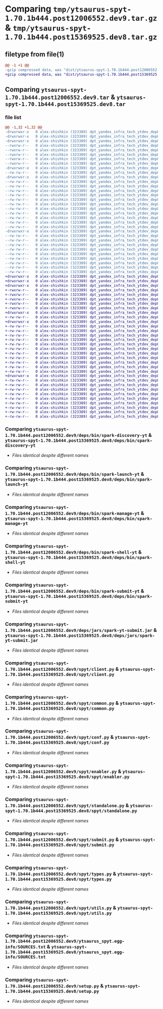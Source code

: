# Comparing `tmp/ytsaurus-spyt-1.70.1b444.post12006552.dev9.tar.gz` & `tmp/ytsaurus-spyt-1.70.1b444.post15369525.dev8.tar.gz`

## filetype from file(1)

```diff
@@ -1 +1 @@
-gzip compressed data, was "dist/ytsaurus-spyt-1.70.1b444.post12006552.dev9.tar", last modified: Wed May  3 19:53:03 2023, max compression
+gzip compressed data, was "dist/ytsaurus-spyt-1.70.1b444.post15369525.dev8.tar", last modified: Wed May  3 19:50:33 2023, max compression
```

## Comparing `ytsaurus-spyt-1.70.1b444.post12006552.dev9.tar` & `ytsaurus-spyt-1.70.1b444.post15369525.dev8.tar`

### file list

```diff
@@ -1,32 +1,32 @@
-drwxrwxr-x   0 alex-shishkin (323389) dpt_yandex_infra_tech_ytdev_dep8 (246647)        0 2023-05-03 19:53:03.000000 ytsaurus-spyt-1.70.1b444.post12006552.dev9/
-drwxrwxr-x   0 alex-shishkin (323389) dpt_yandex_infra_tech_ytdev_dep8 (246647)        0 2023-05-03 19:53:03.000000 ytsaurus-spyt-1.70.1b444.post12006552.dev9/deps/
-drwxrwxr-x   0 alex-shishkin (323389) dpt_yandex_infra_tech_ytdev_dep8 (246647)        0 2023-05-03 19:53:03.000000 ytsaurus-spyt-1.70.1b444.post12006552.dev9/deps/bin/
--rwxrw-r--   0 alex-shishkin (323389) dpt_yandex_infra_tech_ytdev_dep8 (246647)     1192 2023-05-03 19:53:03.000000 ytsaurus-spyt-1.70.1b444.post12006552.dev9/deps/bin/spark-discovery-yt
--rwxrw-r--   0 alex-shishkin (323389) dpt_yandex_infra_tech_ytdev_dep8 (246647)    11500 2023-05-03 19:53:03.000000 ytsaurus-spyt-1.70.1b444.post12006552.dev9/deps/bin/spark-launch-yt
--rwxrw-r--   0 alex-shishkin (323389) dpt_yandex_infra_tech_ytdev_dep8 (246647)     2299 2023-05-03 19:53:03.000000 ytsaurus-spyt-1.70.1b444.post12006552.dev9/deps/bin/spark-manage-yt
--rwxrw-r--   0 alex-shishkin (323389) dpt_yandex_infra_tech_ytdev_dep8 (246647)      760 2023-05-03 19:53:03.000000 ytsaurus-spyt-1.70.1b444.post12006552.dev9/deps/bin/spark-shell-yt
--rwxrw-r--   0 alex-shishkin (323389) dpt_yandex_infra_tech_ytdev_dep8 (246647)     1277 2023-05-03 19:53:03.000000 ytsaurus-spyt-1.70.1b444.post12006552.dev9/deps/bin/spark-submit-yt
-drwxrwxr-x   0 alex-shishkin (323389) dpt_yandex_infra_tech_ytdev_dep8 (246647)        0 2023-05-03 19:53:03.000000 ytsaurus-spyt-1.70.1b444.post12006552.dev9/deps/jars/
--rw-rw-r--   0 alex-shishkin (323389) dpt_yandex_infra_tech_ytdev_dep8 (246647)  1798378 2023-05-03 19:53:03.000000 ytsaurus-spyt-1.70.1b444.post12006552.dev9/deps/jars/spark-yt-submit.jar
-drwxrwxr-x   0 alex-shishkin (323389) dpt_yandex_infra_tech_ytdev_dep8 (246647)        0 2023-05-03 19:53:03.000000 ytsaurus-spyt-1.70.1b444.post12006552.dev9/spyt/
--rw-rw-r--   0 alex-shishkin (323389) dpt_yandex_infra_tech_ytdev_dep8 (246647)       95 2023-04-26 14:37:27.000000 ytsaurus-spyt-1.70.1b444.post12006552.dev9/spyt/__init__.py
--rw-rw-r--   0 alex-shishkin (323389) dpt_yandex_infra_tech_ytdev_dep8 (246647)    16500 2023-04-26 14:37:27.000000 ytsaurus-spyt-1.70.1b444.post12006552.dev9/spyt/client.py
--rw-rw-r--   0 alex-shishkin (323389) dpt_yandex_infra_tech_ytdev_dep8 (246647)     1106 2023-04-26 14:37:27.000000 ytsaurus-spyt-1.70.1b444.post12006552.dev9/spyt/common.py
--rw-rw-r--   0 alex-shishkin (323389) dpt_yandex_infra_tech_ytdev_dep8 (246647)     7357 2023-05-02 09:06:19.000000 ytsaurus-spyt-1.70.1b444.post12006552.dev9/spyt/conf.py
--rw-rw-r--   0 alex-shishkin (323389) dpt_yandex_infra_tech_ytdev_dep8 (246647)      326 2023-04-26 14:37:27.000000 ytsaurus-spyt-1.70.1b444.post12006552.dev9/spyt/dependency_utils.py
--rw-rw-r--   0 alex-shishkin (323389) dpt_yandex_infra_tech_ytdev_dep8 (246647)     3877 2023-05-02 09:06:19.000000 ytsaurus-spyt-1.70.1b444.post12006552.dev9/spyt/enabler.py
--rw-rw-r--   0 alex-shishkin (323389) dpt_yandex_infra_tech_ytdev_dep8 (246647)    36987 2023-05-02 12:00:43.000000 ytsaurus-spyt-1.70.1b444.post12006552.dev9/spyt/standalone.py
--rw-rw-r--   0 alex-shishkin (323389) dpt_yandex_infra_tech_ytdev_dep8 (246647)     9779 2023-04-26 14:37:27.000000 ytsaurus-spyt-1.70.1b444.post12006552.dev9/spyt/submit.py
--rw-rw-r--   0 alex-shishkin (323389) dpt_yandex_infra_tech_ytdev_dep8 (246647)     4003 2023-04-26 14:37:27.000000 ytsaurus-spyt-1.70.1b444.post12006552.dev9/spyt/types.py
--rw-rw-r--   0 alex-shishkin (323389) dpt_yandex_infra_tech_ytdev_dep8 (246647)    10300 2023-04-26 14:37:27.000000 ytsaurus-spyt-1.70.1b444.post12006552.dev9/spyt/utils.py
--rw-rw-r--   0 alex-shishkin (323389) dpt_yandex_infra_tech_ytdev_dep8 (246647)      181 2023-05-03 19:52:05.000000 ytsaurus-spyt-1.70.1b444.post12006552.dev9/spyt/version.py
-drwxrwxr-x   0 alex-shishkin (323389) dpt_yandex_infra_tech_ytdev_dep8 (246647)        0 2023-05-03 19:53:03.000000 ytsaurus-spyt-1.70.1b444.post12006552.dev9/ytsaurus_spyt.egg-info/
--rw-rw-r--   0 alex-shishkin (323389) dpt_yandex_infra_tech_ytdev_dep8 (246647)      333 2023-05-03 19:53:03.000000 ytsaurus-spyt-1.70.1b444.post12006552.dev9/ytsaurus_spyt.egg-info/PKG-INFO
--rw-rw-r--   0 alex-shishkin (323389) dpt_yandex_infra_tech_ytdev_dep8 (246647)      540 2023-05-03 19:53:03.000000 ytsaurus-spyt-1.70.1b444.post12006552.dev9/ytsaurus_spyt.egg-info/SOURCES.txt
--rw-rw-r--   0 alex-shishkin (323389) dpt_yandex_infra_tech_ytdev_dep8 (246647)        1 2023-05-03 19:53:03.000000 ytsaurus-spyt-1.70.1b444.post12006552.dev9/ytsaurus_spyt.egg-info/dependency_links.txt
--rw-rw-r--   0 alex-shishkin (323389) dpt_yandex_infra_tech_ytdev_dep8 (246647)       40 2023-05-03 19:53:03.000000 ytsaurus-spyt-1.70.1b444.post12006552.dev9/ytsaurus_spyt.egg-info/requires.txt
--rw-rw-r--   0 alex-shishkin (323389) dpt_yandex_infra_tech_ytdev_dep8 (246647)        5 2023-05-03 19:53:03.000000 ytsaurus-spyt-1.70.1b444.post12006552.dev9/ytsaurus_spyt.egg-info/top_level.txt
--rw-rw-r--   0 alex-shishkin (323389) dpt_yandex_infra_tech_ytdev_dep8 (246647)      110 2023-04-26 14:22:18.000000 ytsaurus-spyt-1.70.1b444.post12006552.dev9/MANIFEST.in
--rw-rw-r--   0 alex-shishkin (323389) dpt_yandex_infra_tech_ytdev_dep8 (246647)     1011 2023-04-26 14:22:18.000000 ytsaurus-spyt-1.70.1b444.post12006552.dev9/setup.py
--rw-rw-r--   0 alex-shishkin (323389) dpt_yandex_infra_tech_ytdev_dep8 (246647)      333 2023-05-03 19:53:03.000000 ytsaurus-spyt-1.70.1b444.post12006552.dev9/PKG-INFO
--rw-rw-r--   0 alex-shishkin (323389) dpt_yandex_infra_tech_ytdev_dep8 (246647)       38 2023-05-03 19:53:03.000000 ytsaurus-spyt-1.70.1b444.post12006552.dev9/setup.cfg
+drwxrwxr-x   0 alex-shishkin (323389) dpt_yandex_infra_tech_ytdev_dep8 (246647)        0 2023-05-03 19:50:33.000000 ytsaurus-spyt-1.70.1b444.post15369525.dev8/
+drwxrwxr-x   0 alex-shishkin (323389) dpt_yandex_infra_tech_ytdev_dep8 (246647)        0 2023-05-03 19:50:33.000000 ytsaurus-spyt-1.70.1b444.post15369525.dev8/deps/
+drwxrwxr-x   0 alex-shishkin (323389) dpt_yandex_infra_tech_ytdev_dep8 (246647)        0 2023-05-03 19:50:33.000000 ytsaurus-spyt-1.70.1b444.post15369525.dev8/deps/bin/
+-rwxrw-r--   0 alex-shishkin (323389) dpt_yandex_infra_tech_ytdev_dep8 (246647)     1192 2023-05-03 19:50:33.000000 ytsaurus-spyt-1.70.1b444.post15369525.dev8/deps/bin/spark-discovery-yt
+-rwxrw-r--   0 alex-shishkin (323389) dpt_yandex_infra_tech_ytdev_dep8 (246647)    11500 2023-05-03 19:50:33.000000 ytsaurus-spyt-1.70.1b444.post15369525.dev8/deps/bin/spark-launch-yt
+-rwxrw-r--   0 alex-shishkin (323389) dpt_yandex_infra_tech_ytdev_dep8 (246647)     2299 2023-05-03 19:50:33.000000 ytsaurus-spyt-1.70.1b444.post15369525.dev8/deps/bin/spark-manage-yt
+-rwxrw-r--   0 alex-shishkin (323389) dpt_yandex_infra_tech_ytdev_dep8 (246647)      760 2023-05-03 19:50:33.000000 ytsaurus-spyt-1.70.1b444.post15369525.dev8/deps/bin/spark-shell-yt
+-rwxrw-r--   0 alex-shishkin (323389) dpt_yandex_infra_tech_ytdev_dep8 (246647)     1277 2023-05-03 19:50:33.000000 ytsaurus-spyt-1.70.1b444.post15369525.dev8/deps/bin/spark-submit-yt
+drwxrwxr-x   0 alex-shishkin (323389) dpt_yandex_infra_tech_ytdev_dep8 (246647)        0 2023-05-03 19:50:33.000000 ytsaurus-spyt-1.70.1b444.post15369525.dev8/deps/jars/
+-rw-rw-r--   0 alex-shishkin (323389) dpt_yandex_infra_tech_ytdev_dep8 (246647)  1798378 2023-05-03 19:50:33.000000 ytsaurus-spyt-1.70.1b444.post15369525.dev8/deps/jars/spark-yt-submit.jar
+drwxrwxr-x   0 alex-shishkin (323389) dpt_yandex_infra_tech_ytdev_dep8 (246647)        0 2023-05-03 19:50:33.000000 ytsaurus-spyt-1.70.1b444.post15369525.dev8/spyt/
+-rw-rw-r--   0 alex-shishkin (323389) dpt_yandex_infra_tech_ytdev_dep8 (246647)       95 2023-04-26 14:37:27.000000 ytsaurus-spyt-1.70.1b444.post15369525.dev8/spyt/__init__.py
+-rw-rw-r--   0 alex-shishkin (323389) dpt_yandex_infra_tech_ytdev_dep8 (246647)    16500 2023-04-26 14:37:27.000000 ytsaurus-spyt-1.70.1b444.post15369525.dev8/spyt/client.py
+-rw-rw-r--   0 alex-shishkin (323389) dpt_yandex_infra_tech_ytdev_dep8 (246647)     1106 2023-04-26 14:37:27.000000 ytsaurus-spyt-1.70.1b444.post15369525.dev8/spyt/common.py
+-rw-rw-r--   0 alex-shishkin (323389) dpt_yandex_infra_tech_ytdev_dep8 (246647)     7357 2023-05-02 09:06:19.000000 ytsaurus-spyt-1.70.1b444.post15369525.dev8/spyt/conf.py
+-rw-rw-r--   0 alex-shishkin (323389) dpt_yandex_infra_tech_ytdev_dep8 (246647)      326 2023-04-26 14:37:27.000000 ytsaurus-spyt-1.70.1b444.post15369525.dev8/spyt/dependency_utils.py
+-rw-rw-r--   0 alex-shishkin (323389) dpt_yandex_infra_tech_ytdev_dep8 (246647)     3877 2023-05-02 09:06:19.000000 ytsaurus-spyt-1.70.1b444.post15369525.dev8/spyt/enabler.py
+-rw-rw-r--   0 alex-shishkin (323389) dpt_yandex_infra_tech_ytdev_dep8 (246647)    36987 2023-05-02 12:00:43.000000 ytsaurus-spyt-1.70.1b444.post15369525.dev8/spyt/standalone.py
+-rw-rw-r--   0 alex-shishkin (323389) dpt_yandex_infra_tech_ytdev_dep8 (246647)     9779 2023-04-26 14:37:27.000000 ytsaurus-spyt-1.70.1b444.post15369525.dev8/spyt/submit.py
+-rw-rw-r--   0 alex-shishkin (323389) dpt_yandex_infra_tech_ytdev_dep8 (246647)     4003 2023-04-26 14:37:27.000000 ytsaurus-spyt-1.70.1b444.post15369525.dev8/spyt/types.py
+-rw-rw-r--   0 alex-shishkin (323389) dpt_yandex_infra_tech_ytdev_dep8 (246647)    10300 2023-04-26 14:37:27.000000 ytsaurus-spyt-1.70.1b444.post15369525.dev8/spyt/utils.py
+-rw-rw-r--   0 alex-shishkin (323389) dpt_yandex_infra_tech_ytdev_dep8 (246647)      181 2023-05-03 19:48:58.000000 ytsaurus-spyt-1.70.1b444.post15369525.dev8/spyt/version.py
+drwxrwxr-x   0 alex-shishkin (323389) dpt_yandex_infra_tech_ytdev_dep8 (246647)        0 2023-05-03 19:50:33.000000 ytsaurus-spyt-1.70.1b444.post15369525.dev8/ytsaurus_spyt.egg-info/
+-rw-rw-r--   0 alex-shishkin (323389) dpt_yandex_infra_tech_ytdev_dep8 (246647)      333 2023-05-03 19:50:33.000000 ytsaurus-spyt-1.70.1b444.post15369525.dev8/ytsaurus_spyt.egg-info/PKG-INFO
+-rw-rw-r--   0 alex-shishkin (323389) dpt_yandex_infra_tech_ytdev_dep8 (246647)      540 2023-05-03 19:50:33.000000 ytsaurus-spyt-1.70.1b444.post15369525.dev8/ytsaurus_spyt.egg-info/SOURCES.txt
+-rw-rw-r--   0 alex-shishkin (323389) dpt_yandex_infra_tech_ytdev_dep8 (246647)        1 2023-05-03 19:50:33.000000 ytsaurus-spyt-1.70.1b444.post15369525.dev8/ytsaurus_spyt.egg-info/dependency_links.txt
+-rw-rw-r--   0 alex-shishkin (323389) dpt_yandex_infra_tech_ytdev_dep8 (246647)       40 2023-05-03 19:50:33.000000 ytsaurus-spyt-1.70.1b444.post15369525.dev8/ytsaurus_spyt.egg-info/requires.txt
+-rw-rw-r--   0 alex-shishkin (323389) dpt_yandex_infra_tech_ytdev_dep8 (246647)        5 2023-05-03 19:50:33.000000 ytsaurus-spyt-1.70.1b444.post15369525.dev8/ytsaurus_spyt.egg-info/top_level.txt
+-rw-rw-r--   0 alex-shishkin (323389) dpt_yandex_infra_tech_ytdev_dep8 (246647)      110 2023-04-26 14:22:18.000000 ytsaurus-spyt-1.70.1b444.post15369525.dev8/MANIFEST.in
+-rw-rw-r--   0 alex-shishkin (323389) dpt_yandex_infra_tech_ytdev_dep8 (246647)     1011 2023-04-26 14:22:18.000000 ytsaurus-spyt-1.70.1b444.post15369525.dev8/setup.py
+-rw-rw-r--   0 alex-shishkin (323389) dpt_yandex_infra_tech_ytdev_dep8 (246647)      333 2023-05-03 19:50:33.000000 ytsaurus-spyt-1.70.1b444.post15369525.dev8/PKG-INFO
+-rw-rw-r--   0 alex-shishkin (323389) dpt_yandex_infra_tech_ytdev_dep8 (246647)       38 2023-05-03 19:50:33.000000 ytsaurus-spyt-1.70.1b444.post15369525.dev8/setup.cfg
```

### Comparing `ytsaurus-spyt-1.70.1b444.post12006552.dev9/deps/bin/spark-discovery-yt` & `ytsaurus-spyt-1.70.1b444.post15369525.dev8/deps/bin/spark-discovery-yt`

 * *Files identical despite different names*

### Comparing `ytsaurus-spyt-1.70.1b444.post12006552.dev9/deps/bin/spark-launch-yt` & `ytsaurus-spyt-1.70.1b444.post15369525.dev8/deps/bin/spark-launch-yt`

 * *Files identical despite different names*

### Comparing `ytsaurus-spyt-1.70.1b444.post12006552.dev9/deps/bin/spark-manage-yt` & `ytsaurus-spyt-1.70.1b444.post15369525.dev8/deps/bin/spark-manage-yt`

 * *Files identical despite different names*

### Comparing `ytsaurus-spyt-1.70.1b444.post12006552.dev9/deps/bin/spark-shell-yt` & `ytsaurus-spyt-1.70.1b444.post15369525.dev8/deps/bin/spark-shell-yt`

 * *Files identical despite different names*

### Comparing `ytsaurus-spyt-1.70.1b444.post12006552.dev9/deps/bin/spark-submit-yt` & `ytsaurus-spyt-1.70.1b444.post15369525.dev8/deps/bin/spark-submit-yt`

 * *Files identical despite different names*

### Comparing `ytsaurus-spyt-1.70.1b444.post12006552.dev9/deps/jars/spark-yt-submit.jar` & `ytsaurus-spyt-1.70.1b444.post15369525.dev8/deps/jars/spark-yt-submit.jar`

 * *Files identical despite different names*

### Comparing `ytsaurus-spyt-1.70.1b444.post12006552.dev9/spyt/client.py` & `ytsaurus-spyt-1.70.1b444.post15369525.dev8/spyt/client.py`

 * *Files identical despite different names*

### Comparing `ytsaurus-spyt-1.70.1b444.post12006552.dev9/spyt/common.py` & `ytsaurus-spyt-1.70.1b444.post15369525.dev8/spyt/common.py`

 * *Files identical despite different names*

### Comparing `ytsaurus-spyt-1.70.1b444.post12006552.dev9/spyt/conf.py` & `ytsaurus-spyt-1.70.1b444.post15369525.dev8/spyt/conf.py`

 * *Files identical despite different names*

### Comparing `ytsaurus-spyt-1.70.1b444.post12006552.dev9/spyt/enabler.py` & `ytsaurus-spyt-1.70.1b444.post15369525.dev8/spyt/enabler.py`

 * *Files identical despite different names*

### Comparing `ytsaurus-spyt-1.70.1b444.post12006552.dev9/spyt/standalone.py` & `ytsaurus-spyt-1.70.1b444.post15369525.dev8/spyt/standalone.py`

 * *Files identical despite different names*

### Comparing `ytsaurus-spyt-1.70.1b444.post12006552.dev9/spyt/submit.py` & `ytsaurus-spyt-1.70.1b444.post15369525.dev8/spyt/submit.py`

 * *Files identical despite different names*

### Comparing `ytsaurus-spyt-1.70.1b444.post12006552.dev9/spyt/types.py` & `ytsaurus-spyt-1.70.1b444.post15369525.dev8/spyt/types.py`

 * *Files identical despite different names*

### Comparing `ytsaurus-spyt-1.70.1b444.post12006552.dev9/spyt/utils.py` & `ytsaurus-spyt-1.70.1b444.post15369525.dev8/spyt/utils.py`

 * *Files identical despite different names*

### Comparing `ytsaurus-spyt-1.70.1b444.post12006552.dev9/ytsaurus_spyt.egg-info/SOURCES.txt` & `ytsaurus-spyt-1.70.1b444.post15369525.dev8/ytsaurus_spyt.egg-info/SOURCES.txt`

 * *Files identical despite different names*

### Comparing `ytsaurus-spyt-1.70.1b444.post12006552.dev9/setup.py` & `ytsaurus-spyt-1.70.1b444.post15369525.dev8/setup.py`

 * *Files identical despite different names*

